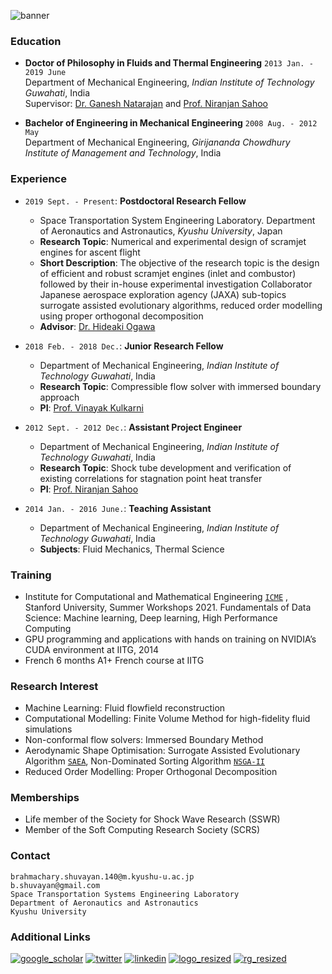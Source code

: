 ![banner](https://user-images.githubusercontent.com/34644464/72253356-60919700-3627-11ea-9537-e5819c77f373.jpg)

### Education

- **Doctor of Philosophy in Fluids and Thermal Engineering** `2013 Jan. - 2019 June` <br/>
  Department of Mechanical Engineering, _Indian Institute of Technology Guwahati_, India <br/>
  Supervisor: [Dr. Ganesh Natarajan](https://sites.google.com/site/ganucfd/about-me) and [Prof. Niranjan Sahoo](https://iitg.irins.org/profile/128417)
  
- **Bachelor of Engineering in Mechanical Engineering** `2008 Aug. - 2012 May` <br/>
  Department of Mechanical Engineering, _Girijananda Chowdhury Institute of Management and Technology_, India <br/>

### Experience

- `2019 Sept. - Present`: **Postdoctoral Research Fellow**
   - Space Transportation System Engineering Laboratory. Department of Aeronautics and Astronautics, _Kyushu University_, Japan
   - **Research Topic**: Numerical and experimental design of scramjet engines for ascent flight
   - **Short Description**: The objective of the research topic is the design of efficient and robust scramjet engines (inlet and
   combustor) followed by their in-house experimental investigation Collaborator Japanese aerospace exploration agency (JAXA) sub-topics
   surrogate assisted evolutionary algorithms, reduced order modelling using proper orthogonal decomposition
   - **Advisor**: [Dr. Hideaki Ogawa](http://aero.kyushu-u.ac.jp/stsel/about.html)
   
- `2018 Feb. - 2018 Dec.`: **Junior Research Fellow**
   - Department of Mechanical Engineering, _Indian Institute of Technology Guwahati_, India
   - **Research Topic**: Compressible flow solver with immersed boundary approach
   - **PI**: [Prof. Vinayak Kulkarni](https://sites.google.com/site/kulksaero/)

- `2012 Sept. - 2012 Dec.`: **Assistant Project Engineer**
   - Department of Mechanical Engineering, _Indian Institute of Technology Guwahati_, India
   - **Research Topic**: Shock tube development and verification of existing correlations for stagnation point heat transfer
   - **PI**: [Prof. Niranjan Sahoo](https://iitg.irins.org/profile/128417)

- `2014 Jan. - 2016 June.`: **Teaching Assistant**
   - Department of Mechanical Engineering, _Indian Institute of Technology Guwahati_, India
   - **Subjects**: Fluid Mechanics, Thermal Science

### Training

- Institute for Computational and Mathematical Engineering [`ICME`](https://icme.stanford.edu/icme-summer-workshops-2021-class-descriptions) , Stanford University, Summer Workshops 2021. Fundamentals of Data Science: Machine learning, Deep learning, High Performance Computing 
- GPU programming and applications with hands on training on NVIDIA’s CUDA environment at IITG, 2014
- French 6 months A1+ French course at IITG


### Research Interest

- Machine Learning: Fluid flowfield reconstruction
- Computational Modelling: Finite Volume Method for high-fidelity fluid simulations
- Non-conformal flow solvers: Immersed Boundary Method
- Aerodynamic Shape Optimisation: Surrogate Assisted Evolutionary Algorithm [`SAEA`](http://www.mdolab.net/research_resources.html), Non-Dominated Sorting Algorithm  [`NSGA-II`](https://www.iitk.ac.in/kangal/codes.shtml)
- Reduced Order Modelling: Proper Orthogonal Decomposition


### Memberships

- Life member of the Society for Shock Wave Research (SSWR)
- Member of the Soft Computing Research Society (SCRS)

### Contact
`brahmachary.shuvayan.140@m.kyushu-u.ac.jp`<br/>
`b.shuvayan@gmail.com`<br/>
`Space Transportation Systems Engineering Laboratory`<br/>
`Department of Aeronautics and Astronautics`<br/>
`Kyushu University`<br/>


### Additional Links

[![google_scholar](https://user-images.githubusercontent.com/34644464/108090987-945aae00-70be-11eb-961c-bcb87e9be50d.png)](https://scholar.google.co.in/citations?user=bPpIoyUAAAAJ&hl=en)
[![twitter](https://user-images.githubusercontent.com/34644464/108089295-c8cd6a80-70bc-11eb-8805-7996c9b44c93.png)](https://twitter.com/b_shuvayan)
[![linkedin](https://user-images.githubusercontent.com/34644464/108090165-ab4cd080-70bd-11eb-881d-c0db7215445e.png)](https://www.linkedin.com/in/shuvayan-brahmachary/)
[![logo_resized](https://user-images.githubusercontent.com/34644464/112086346-6130a080-8bcf-11eb-90ad-7c1ad5a3c6ed.png)](https://orcid.org/0000-0003-4383-0875)
[![rg_resized](https://user-images.githubusercontent.com/34644464/112087898-2da34580-8bd2-11eb-9e31-ee5ccfabc35c.png)](https://www.researchgate.net/profile/Shuvayan-Brahmachary)

<!-- Global site tag (gtag.js) - Google Analytics -->
<script async src="https://www.googletagmanager.com/gtag/js?id=G-6Y0SF8Q03P"></script>
<script>
  window.dataLayer = window.dataLayer || [];
  function gtag(){dataLayer.push(arguments);}
  gtag('js', new Date());

  gtag('config', 'G-6Y0SF8Q03P');
</script>
